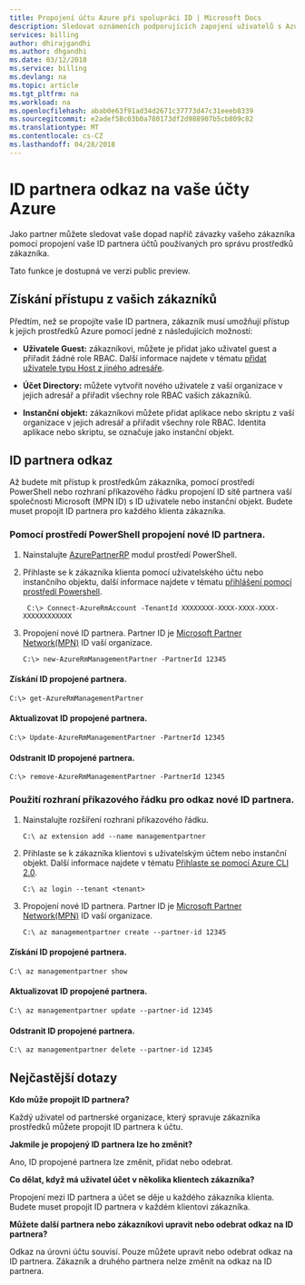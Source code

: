 ```yaml
---
title: Propojení účtu Azure při spolupráci ID | Microsoft Docs
description: Sledovat oznámeních podporujících zapojení uživatelů s Azure zákazníky pomocí propojení ID partnera k uživatelskému účtu, který používáte ke správě prostředků zákazníka.
services: billing
author: dhirajgandhi
ms.author: dhgandhi
ms.date: 03/12/2018
ms.service: billing
ms.devlang: na
ms.topic: article
ms.tgt_pltfrm: na
ms.workload: na
ms.openlocfilehash: abab0e63f91ad34d2671c37773d47c31eeeb8339
ms.sourcegitcommit: e2adef58c03b0a780173df2d988907b5cb809c82
ms.translationtype: MT
ms.contentlocale: cs-CZ
ms.lasthandoff: 04/28/2018
---
```

# <a name="link-partner-id-to-your-azure-accounts"></a>ID partnera odkaz na vaše účty Azure 
Jako partner můžete sledovat vaše dopad napříč závazky vašeho zákazníka pomocí propojení vaše ID partnera účtů používaných pro správu prostředků zákazníka.

Tato funkce je dostupná ve verzi public preview. 

## <a name="get-access-from-your-customer"></a>Získání přístupu z vašich zákazníků 
Předtím, než se propojíte vaše ID partnera, zákazník musí umožňují přístup k jejich prostředků Azure pomocí jedné z následujících možností:

- **Uživatele Guest:** zákazníkovi, můžete je přidat jako uživatel guest a přiřadit žádné role RBAC. Další informace najdete v tématu [přidat uživatele typu Host z jiného adresáře](https://docs.microsoft.com/azure/active-directory/active-directory-b2b-what-is-azure-ad-b2b).

- **Účet Directory:** můžete vytvořit nového uživatele z vaší organizace v jejich adresář a přiřadit všechny role RBAC vašich zákazníků. 

- **Instanční objekt:** zákazníkovi můžete přidat aplikace nebo skriptu z vaší organizace v jejich adresář a přiřadit všechny role RBAC. Identita aplikace nebo skriptu, se označuje jako instanční objekt.

## <a name="link-partner-id"></a>ID partnera odkaz
Až budete mít přístup k prostředkům zákazníka, pomocí prostředí PowerShell nebo rozhraní příkazového řádku propojení ID sítě partnera vaší společnosti Microsoft (MPN ID) s ID uživatele nebo instanční objekt. Budete muset propojit ID partnera pro každého klienta zákazníka. 

### <a name="use-powershell-to-link-new-partner-id"></a>Pomocí prostředí PowerShell propojení nové ID partnera.

1. Nainstalujte [AzurePartnerRP](https://www.powershellgallery.com/packages/AzureRM.ManagementPartner/0.1.0-preview) modul prostředí PowerShell.

2. Přihlaste se k zákazníka klienta pomocí uživatelského účtu nebo instančního objektu, další informace najdete v tématu [přihlášení pomocí prostředí Powershell](https://docs.microsoft.com/powershell/azure/authenticate-azureps?view=azurermps-5.2.0).
 
   ```azurepowershell-interactive
    C:\> Connect-AzureRmAccount -TenantId XXXXXXXX-XXXX-XXXX-XXXX-XXXXXXXXXXXX 
   ```


3. Propojení nové ID partnera. Partner ID je [Microsoft Partner Network(MPN)](https://partner.microsoft.com/) ID vaší organizace.

    ```azurepowershell-interactive
    C:\> new-AzureRmManagementPartner -PartnerId 12345 
    ```

#### <a name="get-the-linked-partner-id"></a>Získání ID propojené partnera.
```azurepowershell-interactive
C:\> get-AzureRmManagementPartner 
```

#### <a name="update-the-linked-partner-id"></a>Aktualizovat ID propojené partnera.
```azurepowershell-interactive
C:\> Update-AzureRmManagementPartner -PartnerId 12345 
```
#### <a name="delete-the-linked-partner-id"></a>Odstranit ID propojené partnera.
```azurepowershell-interactive
C:\> remove-AzureRmManagementPartner -PartnerId 12345 
```

### <a name="use-cli-to-link-new-partner-id"></a>Použití rozhraní příkazového řádku pro odkaz nové ID partnera.
1.  Nainstalujte rozšíření rozhraní příkazového řádku.

    ```azure-cli
    C:\ az extension add --name managementpartner
    ``` 

2.  Přihlaste se k zákazníka klientovi s uživatelským účtem nebo instanční objekt. Další informace najdete v tématu [Přihlaste se pomocí Azure CLI 2.0](https://docs.microsoft.com/cli/azure/authenticate-azure-cli?view=azure-cli-latest).

    ```azure-cli
    C:\ az login --tenant <tenant>
    ``` 


3.  Propojení nové ID partnera. Partner ID je [Microsoft Partner Network(MPN)](https://partner.microsoft.com/) ID vaší organizace.

     ```azure-cli
     C:\ az managementpartner create --partner-id 12345
      ```  

#### <a name="get-the-linked-partner-id"></a>Získání ID propojené partnera.
```azure-cli
C:\ az managementpartner show
``` 

#### <a name="update-the-linked-partner-id"></a>Aktualizovat ID propojené partnera.
```azure-cli
C:\ az managementpartner update --partner-id 12345
``` 

#### <a name="delete-the-linked-partner-id"></a>Odstranit ID propojené partnera.
```azure-cli
C:\ az managementpartner delete --partner-id 12345
``` 


## <a name="frequently-asked-questions"></a>Nejčastější dotazy

**Kdo může propojit ID partnera?**

Každý uživatel od partnerské organizace, který spravuje zákazníka prostředků můžete propojit ID partnera k účtu.
  

**Jakmile je propojený ID partnera lze ho změnit?**

Ano, ID propojené partnera lze změnit, přidat nebo odebrat.

**Co dělat, když má uživatel účet v několika klientech zákazníka?**

Propojení mezi ID partnera a účet se děje u každého zákazníka klienta.  Budete muset propojit ID partnera v každém klientovi zákazníka.

**Můžete další partnera nebo zákazníkovi upravit nebo odebrat odkaz na ID partnera?**

Odkaz na úrovni účtu souvisí. Pouze můžete upravit nebo odebrat odkaz na ID partnera. Zákazník a druhého partnera nelze změnit na odkaz na ID partnera. 


